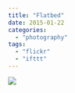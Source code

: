 ```yaml
---
title: "Flatbed"
date: 2015-01-22
categories: 
  - "photography"
tags: 
  - "flickr"
  - "ifttt"
---
```


![](https://farm8.staticflickr.com/7534/16342267772_51acdd9cd2_b.jpg)
